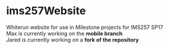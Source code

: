 # ims257Website
Whiterun website for use in Milestone projects for IMS257 SP17<br>
Max is currently working on the <b>mobile branch</b><br>
Jared is currently working on a <b>fork of the repository</b>
